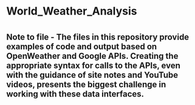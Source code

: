 # World_Weather_Analysis
#
## Note to file - The files in this repository provide examples of code and output based on OpenWeather and Google APIs. Creating the appropriate syntax for calls to the APIs, even with the guidance of site notes and YouTube videos, presents the biggest challenge in working with these data interfaces.
